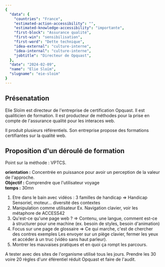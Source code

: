 ```yaml
---
{
  "data": {
    "countries": "France",
    "estimated-action-accessibility": "",
    "estimated-knowledge-accessibility": "importante",
    "first-block": "Assurance qualité",
    "first-win": "sensibilisation",
    "first-word": "Dette technique",
    "idea-external": "culture-interne",
    "idea-internal": "culture-interne",
    "jobtitle": "Directeur de Opquast",
  },
  "date": "2024-02-09",
  "name": "Elie Sloïm",
  "slugname": "eie-sloim"
}
---
```


## Présenatation

Elie Sloïm est directeur de l'entreprise de certification Opquast. Il est qualiticien de formation.
Il est producteur de méthodes pour la prise en compte de l'assurance qualité pour les interaces web. 

Il produit plusieurs référentiels. Son entreprise propose des formations certifiantes sur la qualité web. 

## Proposition d'un déroulé de formation

Point sur la méthode : VPTCS.

**orientation :** Concentrée en puissance pour avoir un perception de la valeur de l'approche.  
**Objectif :** Comprendre que l'utilisateur voyage  
**temps :** 30mn

1. Etre dans le bain avec vidéos : 3 familles de handicap
   => Handicap Sensoriel, moteur... diversité des contextes
2. Manipulation comme utilisateur
   Ex. Navigation clavier, voir les métaphore de ACCESS42
3. Qu'est-ce qu'une page web ?
   => Contenu, une langue, comment est-ce à structurer pour une machine
   (ex. besoin de styles, besoin d'animation)
4. Focus sur une page de glossaire
   => Ce qui marche, c'est de chercher des contres exemples
   Les envoyer sur un piège clavier, fermer les yeux et accéder à un truc (vidéo sans haut parleur).
5. Montrer les mauvaises pratiques et en quoi ça rompt les parcours.

A tester avec des sites de l'organisme utilisé tous les jours.
Prendre les 30 voire 20 règles d'unr éférentiel réduit Opquast et faire de l'audit. 



